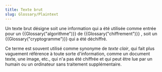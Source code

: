 ```yaml
---
title: Texte brut
slug: Glossary/Plaintext
---
```


Un texte brut désigne soit une information qui a été utilisée comme entrée pour un {{Glossary("algorithme")}} de {{Glossary("chiffrement")}} , soit un {{Glossary("cryptogramme")}} qui a été déchiffré.

Ce terme est souvent utilisé comme synonyme de _texte clair_, qui fait plus vaguement référence à toute sorte d'information, comme un document texte, une image, etc., qui n'a pas été chiffrée et qui peut être lue par un humain ou un ordinateur sans traitement supplémentaire.

